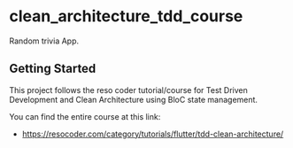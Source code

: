 # clean_architecture_tdd_course

Random trivia App.

## Getting Started

This project follows the reso coder tutorial/course for Test Driven Development and Clean
Architecture using BloC state management.

You can find the entire course at this link:

- https://resocoder.com/category/tutorials/flutter/tdd-clean-architecture/


